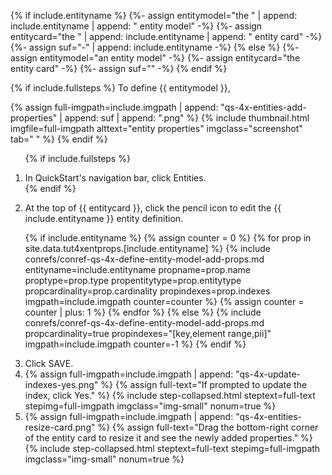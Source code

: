 {% if include.entityname %}
  {%- assign entitymodel="the <span class='uilabel'>" | append: include.entityname | append: "</span> entity model" -%}
  {%- assign entitycard="the <span class='uilabel'>" | append: include.entityname | append: "</span> entity card" -%}
  {%- assign suf="-" | append: include.entityname -%}
{% else %}
  {%- assign entitymodel="an entity model" -%}
  {%- assign entitycard="the entity card" -%}
  {%- assign suf="" -%}
{% endif %}


{% if include.fullsteps %}
To define {{ entitymodel }},

{% assign full-imgpath=include.imgpath | append: "qs-4x-entities-add-properties" | append: suf | append: ".png" %}
{% include thumbnail.html imgfile=full-imgpath alttext="entity properties" imgclass="screenshot" tab="  " %}
{% endif %}

<ol class="ol-steps">

  {% if include.fullsteps %}<li>In QuickStart's navigation bar, click <span class='uimenuitem'>Entities</span>.</li>{% endif %}

  <li>At the top of {{ entitycard }}, click the pencil icon <span><i class='fa fa-pencil-alt'></i></span> to edit the <span class='uilabel'>{{ include.entityname }}</span> entity definition.</li>

  {% if include.entityname %}
  {% assign counter = 0 %}
  {% for prop in site.data.tut4xentprops.[include.entityname] %}
    {% include conrefs/conref-qs-4x-define-entity-model-add-props.md
      entityname=include.entityname
      propname=prop.name
      proptype=prop.type
      propentitytype=prop.entitytype
      propcardinality=prop.cardinality
      propindexes=prop.indexes
      imgpath=include.imgpath
      counter=counter
    %}
    {% assign counter = counter | plus: 1 %}
  {% endfor %}
  {% else %}
  {% include conrefs/conref-qs-4x-define-entity-model-add-props.md
    propcardinality=true
    propindexes="[key,element range,pii]"
    imgpath=include.imgpath
    counter=-1
  %}
  {% endif %}

  <li>Click <span class='inline-button'>SAVE</span>.</li>

  <li>
  {% assign full-imgpath=include.imgpath | append: "qs-4x-update-indexes-yes.png" %}
  {% assign full-text="If prompted to update the index, click <span class='inline-button'>Yes</span>." %}
  {% include step-collapsed.html steptext=full-text stepimg=full-imgpath imgclass="img-small" nonum=true %}
  </li>

  <li>
  {% assign full-imgpath=include.imgpath | append: "qs-4x-entities-resize-card.png" %}
  {% assign full-text="Drag the bottom-right corner of the entity card to resize it and see the newly added properties." %}
  {% include step-collapsed.html steptext=full-text stepimg=full-imgpath imgclass="img-small" nonum=true %}
  </li>

</ol>